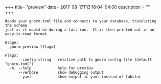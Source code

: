 +++
title= "preview"
date= 2017-08-17T13:16:04-04:00
description = ""
+++

<!-- {{{gocog
package main
import (
    "fmt"
    "os"
    "gnorm.org/gnorm/cli"
    "gnorm.org/gnorm/environ"
)
func main() {
    fmt.Println("```")
    os.Stderr = os.Stdout
    x := cli.ParseAndRun(environ.Values{
        Stderr: os.Stdout,
        Stdout: os.Stdout,
        Args: []string{"help", "preview"},
    })
    fmt.Println("```")
    os.Exit(x)
}
gocog}}} -->
```
Reads your gnorm.toml file and connects to your database, translating the schema
just as it would be during a full run.  It is then printed out in an
easy-to-read format.

Usage:
  gnorm preview [flags]

Flags:
      --config string   relative path to gnorm config file (default "gnorm.toml")
  -h, --help            help for preview
      --verbose         show debugging output
      --yaml            show output in yaml instead of tabular
```
<!-- {{{end}}} -->